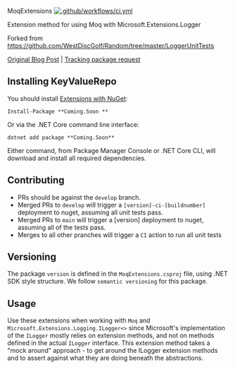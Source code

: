  MoqExtensions
[![.github/workflows/ci.yml](https://github.com/calebjenkins/WestDiscGolf.MoqExtensions/actions/workflows/ci.yml/badge.svg)](https://github.com/calebjenkins/WestDiscGolf.MoqExtensions/actions/workflows/ci.yml)

Extension method for using Moq with Microsoft.Extensions.Logger


Forked from https://github.com/WestDiscGolf/Random/tree/master/LoggerUnitTests

[Original Blog Post](https://adamstorr.azurewebsites.net/blog/mocking-ilogger-with-moq)
   |   [Tracking package request](https://github.com/WestDiscGolf/Random/issues/2)

## Installing KeyValueRepo

You should install [Extensions with NuGet](https://www.nuget.org/packages/Calebs.KeyValueRepo):

    Install-Package **Coming.Soon **
    
Or via the .NET Core command line interface:

    dotnet add package **Coming.Soon**

Either command, from Package Manager Console or .NET Core CLI, will download and install all required dependencies.

## Contributing
- PRs should be against the `develop` branch.
- Merged PRs to `develop` will trigger a `[version]-ci-[buildnumber]` deployment to nuget, assuming all unit tests pass.
- Merged PRs to `main` will trigger a [version] deployment to nuget, assuming all of the tests pass.
- Merges to all other pranches will trigger a `CI` action to run all unit tests

## Versioning
The package `version` is defined in the `MoqExtensions.csproj` file, using .NET SDK style structure. We follow `semantic versioning` for this package.

## Usage
Use these extensions when working with `Moq` and `Microsoft.Extensions.Logging.ILogger<>` since Microsoft's implementation of the `ILogger` mostly relies on extension methods, and not on methods defined in the actual `ILogger` interface. This extension method takes a "mock around" approach - to get around the ILogger extension methods and to assert against what they are doing beneath the abstractions.